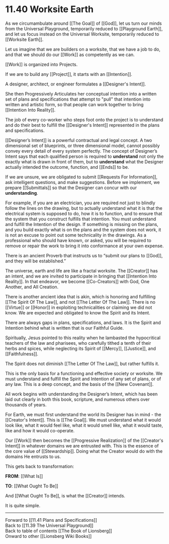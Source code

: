 # 11.40 Worksite Earth

As we circumambulate around [[The Goal]] of [[God]], let us turn our minds from the Universal Playground, temporarily reduced to [[Playground Earth]], and let us focus instead on the Universal Worksite, temporarily reduced to [[Worksite Earth]]. 

Let us imagine that we are builders on a worksite, that we have a job to do, and that we should do our [[Work]] as competently as we can. 

[[Work]] is organized into Projects. 

If we are to build any [[Project]], it starts with an [[Intention]].

A designer, architect, or engineer formulates a [[Designer's Intent]]. 

She then Progressively Articulates her conceptual intention into a written set of plans and specifications that attempt to "pull" that intention into written and artistic form, so that people can work together to bring [[Intention Into Reality]]. 

The job of every co-worker who steps foot onto the project is to understand and do their best to fulfill the [[Designer's Intent]] represented in the plans and specifications.

[[Designer’s Intent]] is a powerful contractual and legal concept. A two dimensional set of blueprints, or three dimensional model, cannot possibly convey every detail of every system perfectly. The concept of Designer’s Intent says that each qualified person is required to **understand** not only the exactly what is drawn in front of them, but to **understand** what the Designer actually intended the outcome, function, and [[Ends]] to be. 

If we are unsure, we are obligated to submit [[Requests For Information]], ask intelligent questions, and make suggestions. Before we implement, we prepare [[Submittals]] so that the Designer can concur with our **understanding**. 

For example, if you are an electrician, you are required not just to blindly follow the lines on the drawing, but to actually understand what it is that the electrical system is supposed to do, how it is to function, and to ensure that the system that you construct fulfills that intention. You must understand and fulfill the Intention of the design. If something is missing on the plans, and you build exactly what is on the plans and the system does not work, it is not an excuse to point out some technicality in the drawings. As a professional who should have known, or asked, you will be required to remove or repair the work to bring it into conformance at your own expense.

There is an ancient Proverb that instructs us to “submit our plans to [[God]], and they will be established.”

The universe, earth and life are like a fractal worksite. The [[Creator]] has an intent, and we are invited to participate in bringing that [[Intention Into Reality]]. In that endeavor, we become [[Co-Creators]] with God, One Another, and All Creation. 

There is another ancient idea that is akin, which is honoring and fulfilling [[The Spirit Of The Law]], and not [[The Letter Of The Law]]. There is no [[Virtue]] or [[Honor]] in exploiting technicalities or claiming we did not know. We are expected and obligated to know the Spirit and its Intent.

There are always gaps in plans, specifications, and laws. It is the Spirit and Intention behind what is written that is our Faithful Guide. 

Spiritually, Jesus pointed to this reality when he lambasted the hypocritical teachers of the law and pharisees, who carefully tithed a tenth of their herbs and spices, while neglecting its Spirit of [[Mercy]], [[Justice]], and [[Faithfulness]]. 

The Spirit does not diminish [[The Letter Of The Law]], but rather fulfills it. 

This is the only basis for a functioning and effective society or worksite. We must understand and fulfill the Spirit and Intention of any set of plans, or of any law. This is a deep concept, and the basis of the [[New Covenant]]. 

All work begins with understanding the Designer’s Intent, which has been laid out clearly in both this book, scripture, and numerous others over thousands of years. 

For Earth, we must first understand the world its Designer has in mind - the [[Creator's Intent]]. This is [[The Goal]]. We must understand what it would look like, what it would feel like, what it would smell like, what it would taste, like and how it would co-operate. 

Our [[Work]] then becomes the [[Progressive Realization]] of the [[Creator's Intent]] in whatever domains we are entrusted with. This is the essence of the core value of [[Stewardship]]. Doing what the Creator would do with the domains He entrusts to us. 

This gets back to transformation:

**FROM**: [[What Is]]

**TO**: [[What Ought To Be]]  

And [[What Ought To Be]], is what the [[Creator]] intends. 

It is quite simple. 

___

Forward to [[11.41 Plans and Specifications]]  
Back to [[11.39 The Universal Playground]]  
Back to table of contents [[The Book of Lionsberg]]  
Onward to other [[Lionsberg Wiki Books]]  